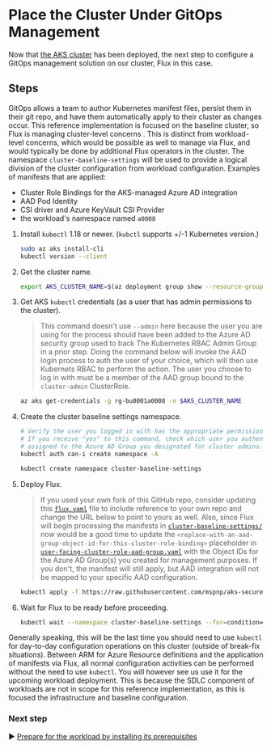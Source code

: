 # Place the Cluster Under GitOps Management

Now that [the AKS cluster](./05-aks-cluster) has been deployed, the next step to configure a GitOps management solution on our cluster, Flux in this case.

## Steps

GitOps allows a team to author Kubernetes manifest files, persist them in their git repo, and have them automatically apply to their cluster as changes occur.  This reference implementation is focused on the baseline cluster, so Flux is managing cluster-level concerns . This is distinct from workload-level concerns, which would be possible as well to manage via Flux, and would typically be done by additional Flux operators in the cluster. The namespace `cluster-baseline-settings` will be used to provide a logical division of the cluster configuration from workload configuration.  Examples of manifests that are applied:

* Cluster Role Bindings for the AKS-managed Azure AD integration
* AAD Pod Identity
* CSI driver and Azure KeyVault CSI Provider
* the workload's namespace named `a0008`

1. Install `kubectl` 1.18 or newer. (`kubctl` supports +/-1 Kubernetes version.)

   ```bash
   sudo az aks install-cli
   kubectl version --client
   ```

1. Get the cluster name.

   ```bash
   export AKS_CLUSTER_NAME=$(az deployment group show --resource-group rg-bu0001a0008 -n cluster-stamp --query properties.outputs.aksClusterName.value -o tsv)
   ```

1. Get AKS `kubectl` credentials (as a user that has admin permissions to the cluster).

   > This command doesn't use `--admin` here because the user you are using for the process should have been added to the Azure AD security group used to back The Kubernetes RBAC Admin Group in a prior step. Doing the command below will invoke the AAD login process to auth the user of your choice, which will then use Kubernets RBAC to perform the action. The user you choose to log in with must be a member of the AAD group bound to the `cluster-admin` ClusterRole.

   ```bash
   az aks get-credentials -g rg-bu0001a0008 -n $AKS_CLUSTER_NAME
   ```

1. Create the cluster baseline settings namespace.

   ```bash
   # Verify the user you logged in with has the appropriate permissions, should result in a "yes" response.
   # If you receive "yes" to this command, check which user you authenticated as and ensure they are
   # assigned to the Azure AD Group you designated for cluster admins.
   kubectl auth can-i create namespace -A
   
   kubectl create namespace cluster-baseline-settings
   ```

1. Deploy Flux.

   > If you used your own fork of this GitHub repo, consider updating this [`flux.yaml`](./cluster-baseline-settings/flux.yaml) file to include reference to your own repo and change the URL below to point to yours as well. Also, since Flux will begin processing the manifests in [`cluster-baseline-settings/`](./cluster-baseline-settings/) now would be a good time to update the `<replace-with-an-aad-group-object-id-for-this-cluster-role-binding>` placeholder in [`user-facing-cluster-role-aad-group.yaml`](./cluster-baseline-settings/user-facing-cluster-role-aad-group.yaml) with the Object IDs for the Azure AD Group(s) you created for management purposes. If you don't, the manifest will still apply, but AAD integration will not be mapped to your specific AAD configuration.

   ```bash
   kubectl apply -f https://raw.githubusercontent.com/mspnp/aks-secure-baseline/main/cluster-baseline-settings/flux.yaml
   ```

1. Wait for Flux to be ready before proceeding.

   ```bash
   kubectl wait --namespace cluster-baseline-settings --for=condition=ready pod --selector=app.kubernetes.io/name=flux --timeout=90s
   ```

Generally speaking, this will be the last time you should need to use `kubectl` for day-to-day configuration operations on this cluster (outside of break-fix situations). Between ARM for Azure Resource definitions and the application of manifests via Flux, all normal configuration activities can be performed without the need to use `kubectl`. You will however see us use it for the upcoming workload deployment. This is because the SDLC component of workloads are not in scope for this reference implementation, as this is focused the infrastructure and baseline configuration.

### Next step

:arrow_forward: [Prepare for the workload by installing its prerequisites](./07-workload-prerequisites.md)

